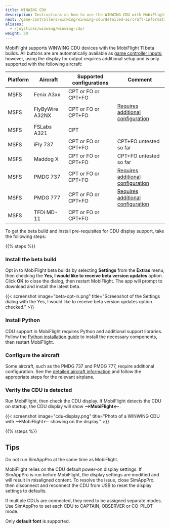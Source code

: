 ```yaml
---
title: WINWING CDU
description: Instructions on how to use the WINWING CDU with MobiFlight.
next: /game-controllers/winwing/winwing-cdu/detailed-aircraft-information/
aliases:
  - /joysticks/winwing/winwing-cdu/
weight: 30
---
```


MobiFlight supports WINWING CDU devices with the MobiFlight 11 beta builds. All buttons are are automatically available as [game controller inputs](/game-controllers/configuring-input/); however, using the display for output requires additional setup and is only supported with the following aircraft:

| Platform | Aircraft        | Supported configurations | Comment                                                                                                   |
| -------- | --------------- | ------------------------ | --------------------------------------------------------------------------------------------------------- |
| MSFS     | Fenix A3xx      | CPT or FO or CPT+FO      |                                                                                                           |
| MSFS     | FlyByWire A32NX | CPT or FO or CPT+FO      | [Requires additional configuration](/game-controllers/winwing/winwing-cdu/detailed-aircraft-information/) |
| MSFS     | FSLabs A321     | CPT                      |                                                                                                           |
| MSFS     | iFly 737        | CPT or FO or CPT+FO      | CPT+FO untested so far                                                                                    |
| MSFS     | Maddog X        | CPT or FO or CPT+FO      | CPT+FO untested so far                                                                                    |
| MSFS     | PMDG 737        | CPT or FO or CPT+FO      | [Requires additional configuration](/game-controllers/winwing/winwing-cdu/detailed-aircraft-information/) |
| MSFS     | PMDG 777        | CPT or FO or CPT+FO      | [Requires additional configuration](/game-controllers/winwing/winwing-cdu/detailed-aircraft-information/) |
| MSFS     | TFDi MD-11      | CPT or FO or CPT+FO      |                                                                                                           |

To get the beta build and install pre-requisites for CDU display support, take the following steps:

{{% steps %}}

### Install the beta build

Opt in to MobiFlight beta builds by selecting **Settings** from the **Extras** menu, then checking the **Yes, I would like to receive beta version updates** option. Click **OK** to close the dialog, then restart MobiFlight. The app will prompt to download and install the latest beta.

{{< screenshot image="beta-opt-in.png" title="Screenshot of the Settings dialog with the Yes, I would like to receive beta version updates option checked." >}}

### Install Python

CDU support in MobiFlight requires Python and additional support libraries. Follow the [Python installation guide](/guides/installing-python/) to install the necessary components, then restart MobiFlight.

### Configure the aircraft

Some aircraft, such as the PMDG 737 and PMDG 777, require additional configuration. See the [detailed aircraft information](/game-controllers/winwing/winwing-cdu/detailed-aircraft-information/) and follow the appropriate steps for the relevant airplane.

### Verify the CDU is detected

Run MobiFlight, then check the CDU display. If MobiFlight detects the CDU on startup, the CDU display will show **-->MobiFlight<--**.

{{< screenshot image="cdu-display.png" title="Photo of a WINWING CDU with -->MobiFlight<-- showing on the display." >}}

{{% /steps %}}

## Tips

Do not run SimAppPro at the same time as MobiFlight.

MobiFlight relies on the CDU default power-on display settings. If SimAppPro is run before MobiFlight, the display settings are modified and will result in misaligned content. To resolve the issue, close SimAppPro, then disconnect and reconnect the CDU from USB to reset the display settings to defaults.

If multiple CDUs are connected, they need to be assigned separate modes. Use SimAppPro to set each CDU to CAPTAIN, OBSERVER or CO-PILOT mode.

Only **default font** is supported.
